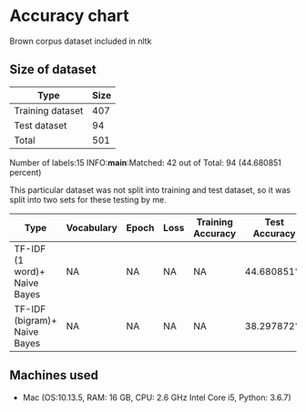 # Accuracy chart

Brown corpus dataset included in nltk

## Size of dataset

|Type|Size|
|---|---|
|Training dataset| 407|
|Test dataset| 94|
|Total | 501|

Number of labels:15
INFO:__main__:Matched: 42 out of Total: 94 (44.680851 percent)

This particular dataset was not split into training and test dataset, so
it was split into two sets for these testing by me.

|Type|Vocabulary|Epoch|Loss| Training Accuracy | Test Accuracy | Machine used | 
|---|---|---|---|---|---|---|
|TF-IDF (1 word)+ Naive Bayes | NA | NA | NA | NA | 44.680851% | Mac |
|TF-IDF (bigram)+ Naive Bayes | NA | NA | NA | NA | 38.297872% | Mac |
 
## Machines used
* Mac (OS:10.13.5, RAM: 16 GB, CPU: 2.6 GHz Intel Core i5, Python: 3.6.7) 
